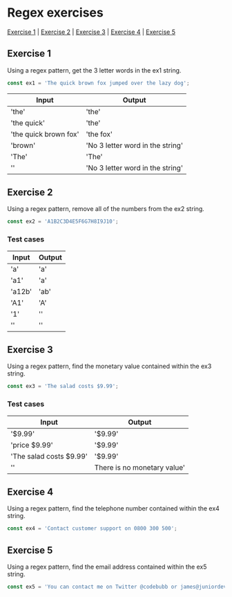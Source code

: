 # Regex exercises

[Exercise 1](#exercise-1) | [Exercise 2](#exercise-2) | [Exercise 3](#exercise-3) | [Exercise 4](#exercise-4) | [Exercise 5](#exercise-5) 

## Exercise 1

Using a regex pattern, get the 3 letter words in the ex1 string.

```javascript
const ex1 = 'The quick brown fox jumped over the lazy dog';
```

|Input|Output|
|-----|------|
|'the'|'the' |
|'the quick'|'the'|
|'the quick brown fox'|'the fox'|
|'brown' |'No 3 letter word in the string'|
|'The' | 'The' |
| '' | 'No 3 letter word in the string' |

## Exercise 2
Using a regex pattern, remove all of the numbers from the ex2 string.

 ```javascript
 const ex2 = 'A1B2C3D4E5F6G7H8I9J10';
 ```

 ### Test cases

|Input|Output|
|-----|------|
|'a'  |'a'   |
|'a1' |'a'   |
|'a12b'|'ab' |
|'A1'  |'A'  |
|'1'   |''   |
|''    |''   |

## Exercise 3
Using a regex pattern, find the monetary value contained within the ex3 string.

```javascript
const ex3 = 'The salad costs $9.99';
```

### Test cases

|Input|Output|
|-----|------|
|'$9.99'|'$9.99'|
|'price $9.99'|'$9.99'|
|'The salad costs $9.99'|'$9.99'|
|''|There is no monetary value'|


## Exercise 4
Using a regex pattern, find the telephone number contained within the ex4 string.

```javascript
const ex4 = 'Contact customer support on 0800 300 500';
```

## Exercise 5
Using a regex pattern, find the email address contained within the ex5 string.

```javascript
const ex5 = 'You can contact me on Twitter @codebubb or james@juniordevelopercentral.com';
```
